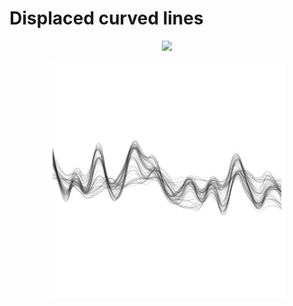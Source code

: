 # Displaced curved lines

<p align="center">
  <a href="https://codesandbox.io/s/github/mhyfritz/generative-art-speedrun-examples/tree/master/07-curve-repeated">
    <img src="https://codesandbox.io/static/img/play-codesandbox.svg">
  </a>
</p>

<p align="center">
  <img src="curve-repeated.png" width="75%" />
</p>
